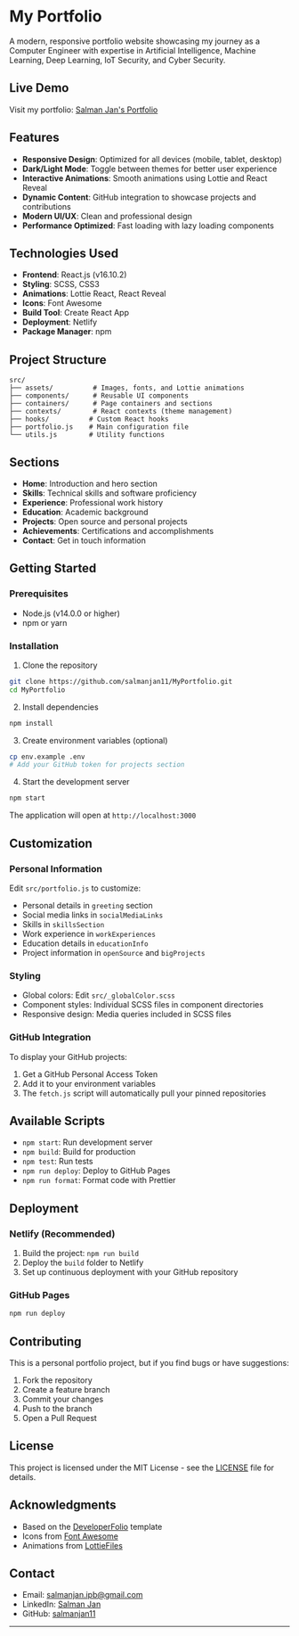 # My Portfolio

A modern, responsive portfolio website showcasing my journey as a Computer Engineer with expertise in Artificial Intelligence, Machine Learning, Deep Learning, IoT Security, and Cyber Security.

## Live Demo

Visit my portfolio: [Salman Jan's Portfolio](https://sjsportfolio.netlify.app/)

## Features

- **Responsive Design**: Optimized for all devices (mobile, tablet, desktop)
- **Dark/Light Mode**: Toggle between themes for better user experience
- **Interactive Animations**: Smooth animations using Lottie and React Reveal
- **Dynamic Content**: GitHub integration to showcase projects and contributions
- **Modern UI/UX**: Clean and professional design
- **Performance Optimized**: Fast loading with lazy loading components

## Technologies Used

- **Frontend**: React.js (v16.10.2)
- **Styling**: SCSS, CSS3
- **Animations**: Lottie React, React Reveal
- **Icons**: Font Awesome
- **Build Tool**: Create React App
- **Deployment**: Netlify
- **Package Manager**: npm

## Project Structure

```
src/
├── assets/          # Images, fonts, and Lottie animations
├── components/      # Reusable UI components
├── containers/      # Page containers and sections
├── contexts/        # React contexts (theme management)
├── hooks/          # Custom React hooks
├── portfolio.js    # Main configuration file
└── utils.js        # Utility functions
```

## Sections

- **Home**: Introduction and hero section
- **Skills**: Technical skills and software proficiency
- **Experience**: Professional work history
- **Education**: Academic background
- **Projects**: Open source and personal projects
- **Achievements**: Certifications and accomplishments
- **Contact**: Get in touch information

## Getting Started

### Prerequisites

- Node.js (v14.0.0 or higher)
- npm or yarn

### Installation

1. Clone the repository
```bash
git clone https://github.com/salmanjan11/MyPortfolio.git
cd MyPortfolio
```

2. Install dependencies
```bash
npm install
```

3. Create environment variables (optional)
```bash
cp env.example .env
# Add your GitHub token for projects section
```

4. Start the development server
```bash
npm start
```

The application will open at `http://localhost:3000`

## Customization

### Personal Information

Edit `src/portfolio.js` to customize:

- Personal details in `greeting` section
- Social media links in `socialMediaLinks`
- Skills in `skillsSection`
- Work experience in `workExperiences`
- Education details in `educationInfo`
- Project information in `openSource` and `bigProjects`

### Styling

- Global colors: Edit `src/_globalColor.scss`
- Component styles: Individual SCSS files in component directories
- Responsive design: Media queries included in SCSS files

### GitHub Integration

To display your GitHub projects:

1. Get a GitHub Personal Access Token
2. Add it to your environment variables
3. The `fetch.js` script will automatically pull your pinned repositories

## Available Scripts

- `npm start`: Run development server
- `npm build`: Build for production
- `npm test`: Run tests
- `npm run deploy`: Deploy to GitHub Pages
- `npm run format`: Format code with Prettier

## Deployment

### Netlify (Recommended)

1. Build the project: `npm run build`
2. Deploy the `build` folder to Netlify
3. Set up continuous deployment with your GitHub repository

### GitHub Pages

```bash
npm run deploy
```

## Contributing

This is a personal portfolio project, but if you find bugs or have suggestions:

1. Fork the repository
2. Create a feature branch
3. Commit your changes
4. Push to the branch
5. Open a Pull Request

## License

This project is licensed under the MIT License - see the [LICENSE](LICENSE) file for details.

## Acknowledgments

- Based on the [DeveloperFolio](https://github.com/saadpasta/developerFolio) template
- Icons from [Font Awesome](https://fontawesome.com/)
- Animations from [LottieFiles](https://lottiefiles.com/)

## Contact

- Email: salmanjan.ipb@gmail.com
- LinkedIn: [Salman Jan](https://www.linkedin.com/in/salmanjan11/)
- GitHub: [salmanjan11](https://github.com/salmanjan11)

---

